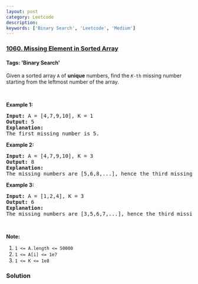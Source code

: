 ```yaml
---
layout: post
category: Leetcode
description: 
keywords: ['Binary Search', 'Leetcode', 'Medium']
---
```

### [1060. Missing Element in Sorted Array](https://leetcode.com/problems/missing-element-in-sorted-array)

#### Tags: 'Binary Search'

<div class="content__u3I1 question-content__JfgR"><div><p>Given a sorted array <code>A</code> of <strong>unique</strong> numbers, find the <code><em>K</em>-th</code> missing number starting from the leftmost number of the array.</p>
<p> </p>
<p><strong>Example 1:</strong></p>
<pre><strong>Input: </strong>A = <span id="example-input-1-1">[4,7,9,10]</span>, K = 1
<strong>Output: </strong><span id="example-output-1">5</span>
<strong>Explanation: </strong>
The first missing number is 5.
</pre>
<p><strong>Example 2:</strong></p>
<pre><strong>Input: </strong>A = <span id="example-input-2-1">[4,7,9,10]</span>, K = 3
<strong>Output: </strong><span id="example-output-2">8</span>
<strong>Explanation: </strong>
The missing numbers are [5,6,8,...], hence the third missing number is 8.
</pre>
<p><strong>Example 3:</strong></p>
<pre><strong>Input: </strong>A = <span id="example-input-3-1">[1,2,4]</span>, K = 3
<strong>Output: </strong><span id="example-output-3">6</span>
<strong>Explanation: </strong>
The missing numbers are [3,5,6,7,...], hence the third missing number is 6.
</pre>
<p> </p>
<p><strong>Note:</strong></p>
<ol>
<li><code>1 &lt;= A.length &lt;= 50000</code></li>
<li><code>1 &lt;= A[i] &lt;= 1e7</code></li>
<li><code>1 &lt;= K &lt;= 1e8</code></li>
</ol></div></div>

### Solution
